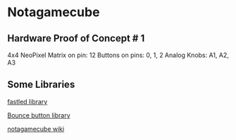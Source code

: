 # Notagamecube

## Hardware Proof of Concept # 1
4x4 NeoPixel Matrix on pin: 12
Buttons on pins: 0, 1, 2
Analog Knobs: A1, A2, A3

## Some Libraries
[fastled library](https://github.com/FastLED/FastLED/wiki/Overview)

[Bounce button library](https://www.pjrc.com/teensy/td_libs_Bounce.html)

[notagamecube wiki](https://github.com/kuwala/notagamecube/wiki)

